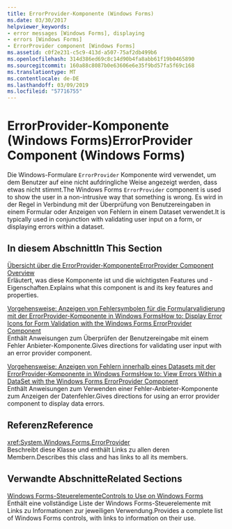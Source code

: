 ```yaml
---
title: ErrorProvider-Komponente (Windows Forms)
ms.date: 03/30/2017
helpviewer_keywords:
- error messages [Windows Forms], displaying
- errors [Windows Forms]
- ErrorProvider component [Windows Forms]
ms.assetid: c0f2e231-c5c9-413d-a507-75af2db499b6
ms.openlocfilehash: 314d386ed69c8c14d90b4fa8abb61f19b0465890
ms.sourcegitcommit: 160a88c8087b0e63606e6e35f9bd57fa5f69c168
ms.translationtype: MT
ms.contentlocale: de-DE
ms.lasthandoff: 03/09/2019
ms.locfileid: "57716755"
---
```

# <a name="errorprovider-component-windows-forms"></a><span data-ttu-id="25bd7-102">ErrorProvider-Komponente (Windows Forms)</span><span class="sxs-lookup"><span data-stu-id="25bd7-102">ErrorProvider Component (Windows Forms)</span></span>
<span data-ttu-id="25bd7-103">Die Windows-Formulare `ErrorProvider` Komponente wird verwendet, um dem Benutzer auf eine nicht aufdringliche Weise angezeigt werden, dass etwas nicht stimmt.</span><span class="sxs-lookup"><span data-stu-id="25bd7-103">The Windows Forms `ErrorProvider` component is used to show the user in a non-intrusive way that something is wrong.</span></span> <span data-ttu-id="25bd7-104">Es wird in der Regel in Verbindung mit der Überprüfung von Benutzereingaben in einem Formular oder Anzeigen von Fehlern in einem Dataset verwendet.</span><span class="sxs-lookup"><span data-stu-id="25bd7-104">It is typically used in conjunction with validating user input on a form, or displaying errors within a dataset.</span></span>  
  
## <a name="in-this-section"></a><span data-ttu-id="25bd7-105">In diesem Abschnitt</span><span class="sxs-lookup"><span data-stu-id="25bd7-105">In This Section</span></span>  
 [<span data-ttu-id="25bd7-106">Übersicht über die ErrorProvider-Komponente</span><span class="sxs-lookup"><span data-stu-id="25bd7-106">ErrorProvider Component Overview</span></span>](errorprovider-component-overview-windows-forms.md)  
 <span data-ttu-id="25bd7-107">Erläutert, was diese Komponente ist und die wichtigsten Features und -Eigenschaften.</span><span class="sxs-lookup"><span data-stu-id="25bd7-107">Explains what this component is and its key features and properties.</span></span>  
  
 [<span data-ttu-id="25bd7-108">Vorgehensweise: Anzeigen von Fehlersymbolen für die Formularvalidierung mit der ErrorProvider-Komponente in Windows Forms</span><span class="sxs-lookup"><span data-stu-id="25bd7-108">How to: Display Error Icons for Form Validation with the Windows Forms ErrorProvider Component</span></span>](display-error-icons-for-form-validation-with-wf-errorprovider.md)  
 <span data-ttu-id="25bd7-109">Enthält Anweisungen zum Überprüfen der Benutzereingabe mit einem Fehler Anbieter-Komponente.</span><span class="sxs-lookup"><span data-stu-id="25bd7-109">Gives directions for validating user input with an error provider component.</span></span>  
  
 [<span data-ttu-id="25bd7-110">Vorgehensweise: Anzeigen von Fehlern innerhalb eines Datasets mit der ErrorProvider-Komponente in Windows Forms</span><span class="sxs-lookup"><span data-stu-id="25bd7-110">How to: View Errors Within a DataSet with the Windows Forms ErrorProvider Component</span></span>](view-errors-within-a-dataset-with-wf-errorprovider-component.md)  
 <span data-ttu-id="25bd7-111">Enthält Anweisungen zum Verwenden einer Fehler-Anbieter-Komponente zum Anzeigen der Datenfehler.</span><span class="sxs-lookup"><span data-stu-id="25bd7-111">Gives directions for using an error provider component to display data errors.</span></span>  
  
## <a name="reference"></a><span data-ttu-id="25bd7-112">Referenz</span><span class="sxs-lookup"><span data-stu-id="25bd7-112">Reference</span></span>  
 <xref:System.Windows.Forms.ErrorProvider>  
 <span data-ttu-id="25bd7-113">Beschreibt diese Klasse und enthält Links zu allen deren Membern.</span><span class="sxs-lookup"><span data-stu-id="25bd7-113">Describes this class and has links to all its members.</span></span>  
  
## <a name="related-sections"></a><span data-ttu-id="25bd7-114">Verwandte Abschnitte</span><span class="sxs-lookup"><span data-stu-id="25bd7-114">Related Sections</span></span>  
 [<span data-ttu-id="25bd7-115">Windows Forms-Steuerelemente</span><span class="sxs-lookup"><span data-stu-id="25bd7-115">Controls to Use on Windows Forms</span></span>](controls-to-use-on-windows-forms.md)  
 <span data-ttu-id="25bd7-116">Enthält eine vollständige Liste der Windows Forms-Steuerelemente mit Links zu Informationen zur jeweiligen Verwendung.</span><span class="sxs-lookup"><span data-stu-id="25bd7-116">Provides a complete list of Windows Forms controls, with links to information on their use.</span></span>
